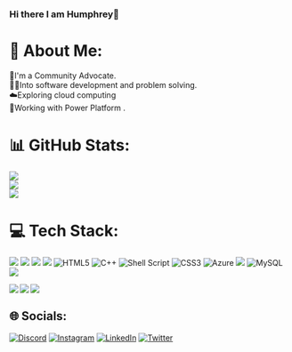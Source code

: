 ### Hi there I am Humphrey👋

# 💫 About Me:
🤝I'm a Community Advocate.<br>👨‍💻Into software development and problem solving.<br>☁️Exploring cloud computing<br>💪Working with Power Platform .


# 📊 GitHub Stats:
<img  src="https://github-readme-stats.vercel.app/api?username=hum-dev&show_icons=true&theme=radical"/><br/>
![](https://github-readme-streak-stats.herokuapp.com/?user=hum-dev&theme=dark&hide_border=true)<br/>
<img  src="https://github-readme-stats.vercel.app/api/top-langs/?username=anuraghazra&layout=compact"/>


# 💻 Tech Stack:
<img  src="https://img.shields.io/badge/javascript-%23323330.svg?style=for-the-badge&logo=javascript&logoColor=%23F7DF1E"/> <img src="https://img.shields.io/badge/react-%2320232a.svg?style=for-the-badge&logo=react&logoColor=%2361DAFB"/> <img  src="https://img.shields.io/badge/node.js-6DA55F?style=for-the-badge&logo=node.js&logoColor=white"/> <img src="https://img.shields.io/badge/express.js-%23404d59.svg?style=for-the-badge&logo=express&logoColor=%2361DAFB"/> ![HTML5](https://img.shields.io/badge/html5-%23E34F26.svg?style=for-the-badge&logo=html5&logoColor=white) ![C++](https://img.shields.io/badge/c++-%2300599C.svg?style=for-the-badge&logo=c%2B%2B&logoColor=white) ![Shell Script](https://img.shields.io/badge/shell_script-%23121011.svg?style=for-the-badge&logo=gnu-bash&logoColor=white) ![CSS3](https://img.shields.io/badge/css3-%231572B6.svg?style=for-the-badge&logo=css3&logoColor=white) ![Azure](https://img.shields.io/badge/azure-%230072C6.svg?style=for-the-badge&logo=azure-devops&logoColor=white) <img src="https://img.shields.io/badge/github%20actions-%232671E5.svg?style=for-the-badge&logo=githubactions&logoColor=white"/> ![MySQL](https://img.shields.io/badge/mysql-%2300f.svg?style=for-the-badge&logo=mysql&logoColor=white) <img  src="https://img.shields.io/badge/MongoDB-%234ea94b.svg?style=for-the-badge&logo=mongodb&logoColor=white"/>


<img align="left" src="https://img.shields.io/badge/Microsoft_Learn-258ffa?style=for-the-badge&logo=microsoft&logoColor=white"/>
<img align="left" src="https://img.shields.io/badge/Pluralsight-EE3057?style=for-the-badge&logo=pluralsight&logoColor=white"/>
<img src="https://img.shields.io/badge/Udemy-A435F0?style=for-the-badge&logo=Udemy&logoColor=white"/>

## 🌐 Socials:
[![Discord](https://img.shields.io/badge/Discord-%237289DA.svg?logo=discord&logoColor=white)](https://discord.gg/humphrey23) [![Instagram](https://img.shields.io/badge/Instagram-%23E4405F.svg?logo=Instagram&logoColor=white)](https://instagram.com/Humz_kimshly) [![LinkedIn](https://img.shields.io/badge/LinkedIn-%230077B5.svg?logo=linkedin&logoColor=white)](https://linkedin.com/in/humphrey-muriungi/) [![Twitter](https://img.shields.io/badge/Twitter-%231DA1F2.svg?logo=Twitter&logoColor=white)](https://twitter.com/@humphrey_MH) 


<!--
- 🔭 I’m currently working on ...MentorPro a mentorship platform that will bring experts from all over to help and guide peers and anyone getting started in Tech

Here are some ideas to get you started:

- 🔭 I’m currently working on ...
- 🌱 I’m currently learning ...
- 👯 I’m looking to collaborate on ...
- 🤔 I’m looking for help with ...
- 💬 Ask me about ...
- 📫 How to reach me: ...
- 😄 Pronouns: ...
- ⚡ Fun fact: ...
-->
